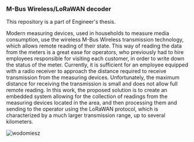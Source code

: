 ### M-Bus Wireless/LoRaWAN decoder

This repository is a part of Engineer's thesis.

Modern measuring devices, used in households to measure media consumption, use the wireless M-Bus Wireless transmission technology, which allows remote reading of their state. This way of reading the data from the meters is a great ease for operators, who previously had to hire employees responsible for visiting each customer, in order to write down the status of the meter. Currently, it is sufficient for an employee equipped with a radio receiver to approach the distance required to receive transmission from the measuring devices. Unfortunately, the maximum distance for receiving the transmission is small and does not allow full remote reading. In this work, the proposed solution is to create an embedded system allowing for the collection of readings from the measuring devices located in the area, and then processing them and sending to the operator using the LoRaWAN protocol, which is characterized by a much larger transmission range, up to several kilometers.

![wodomiesz](https://github.com/xNombre/wmbus_lorawan_decoder/assets/25608350/6af6aa1c-e57d-4d9f-a6c3-9a6701587834)
